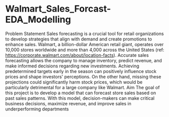 # Walmart_Sales_Forcast-EDA_Modelling
Problem Statement
Sales forecasting is a crucial tool for retail organizations to develop strategies that align with demand and create promotions to enhance sales. Walmart, a billion-dollar American retail giant, operates over 10,000 stores worldwide and more than 4,000 across the United States (ref: https://corporate.walmart.com/about/location-facts). Accurate sales forecasting allows the company to manage inventory, predict revenue, and make informed decisions regarding new investments. Achieving predetermined targets early in the season can positively influence stock prices and shape investors' perceptions. On the other hand, missing these projections could significantly harm stock prices, which would be particularly detrimental for a large company like Walmart.
Aim 
The goal of this project is to develop a model that can forecast store sales based on past sales patterns. With this model, decision-makers can make critical business decisions, maximize revenue, and improve sales in underperforming departments
